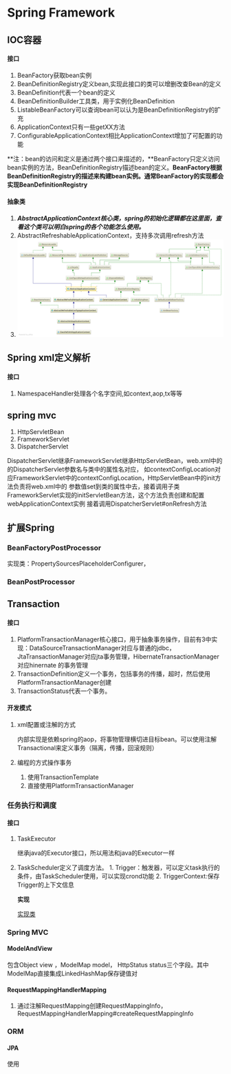 # Spring Framework

## IOC容器

#### 接口

1. BeanFactory获取bean实例
2. BeanDefinitionRegistry定义bean,实现此接口的类可以增删改查Bean的定义
3. BeanDefinition代表一个bean的定义
4. BeanDefinitionBuilder工具类，用于实例化BeanDefinition
5. ListableBeanFactory可以查询bean可以认为是BeanDefinitionRegistry的扩充
6. ApplicationContext只有一些getXX方法
7. ConfigurableApplicationContext相比ApplicationContext增加了可配置的功能

**注：bean的访问和定义是通过两个接口来描述的，**BeanFactory只定义访问bean实例的方法，BeanDefinitionRegistry描述bean的定义。**BeanFactory根据BeanDefinitionRegistry的描述来构建bean实例。**通常BeanFactory的实现都会实现**BeanDefinitionRegistry**

#### 抽象类

1. ***AbstractApplicationContext核心类，spring的初始化逻辑都在这里面，查看这个类可以明白spring的各个功能怎么使用。***
2. AbstractRefreshableApplicationContext，支持多次调用refresh方法
3. ![](../assets/image/ApplicationContext.png)

## Spring xml定义解析

#### 接口

1. NamespaceHandler处理各个名字空间,如context,aop,tx等等
## spring mvc
1. HttpServletBean
2. FrameworkServlet
3. DispatcherServlet

DispatcherServlet继承FrameworkServlet继承HttpServletBean，web.xml中的的DispatcherServlet参数名与类中的属性名对应，
如contextConfigLocation对应FrameworkServlet中的contextConfigLocation，HttpServletBean中的init方法负责将web.xml中的
参数值set到类的属性中去，接着调用子类FrameworkServlet实现的initServletBean方法，这个方法负责创建和配置webApplicationContext实例
接着调用DispatcherServlet#onRefresh方法


## 扩展Spring

### BeanFactoryPostProcessor
实现类：PropertySourcesPlaceholderConfigurer，

### BeanPostProcessor 

## Transaction

#### 接口

1. PlatformTransactionManager核心接口，用于抽象事务操作，目前有3中实现：DataSourceTransactionManager对应与普通的jdbc，JtaTransactionManager对应jta事务管理，HibernateTransactionManager对应hinernate 的事务管理
2. TransactionDefinition定义一个事务，包括事务的传播，超时，然后使用PlatformTransactionManager创建
3. TransactionStatus代表一个事务。

#### 开发模式

1. xml配置或注解的方式

   内部实现是依赖spring的aop，将事物管理横切进目标bean。可以使用注解Transactional来定义事务（隔离，传播，回滚规则）

2. 编程的方式操作事务
   1. 使用TransactionTemplate
   2. 直接使用PlatformTransactionManager

### 任务执行和调度

#### 接口

1. TaskExecutor

   继承java的Executor接口，所以用法和java的Executor一样

2. TaskScheduler定义了调度方法。 1. Trigger：触发器，可以定义task执行的条件，由TaskScheduler使用，可以实现crond功能 2. TriggerContext:保存Trigger的上下文信息

   **实现**

   [实现类](http://docs.spring.io/spring/docs/3.2.18.RELEASE/spring-framework-reference/htmlsingle/#scheduling)




### Spring MVC

#### ModelAndView
包含Object view ，ModelMap model， HttpStatus status三个字段。其中ModelMap直接集成LinkedHashMap保存键值对
#### RequestMappingHandlerMapping
1. 通过注解RequestMapping创建RequestMappingInfo，RequestMappingHandlerMapping#createRequestMappingInfo


### ORM

#### JPA
使用


